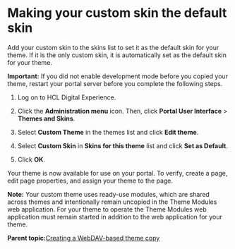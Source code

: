 # Making your custom skin the default skin 

Add your custom skin to the skins list to set it as the default skin for your theme. If it is the only custom skin, it is automatically set as the default skin for your theme.

**Important:** If you did not enable development mode before you copied your theme, restart your portal server before you complete the following steps.

1.  Log on to HCL Digital Experience.

2.  Click the **Administration menu** icon. Then, click **Portal User Interface** \> **Themes and Skins**.

3.  Select **Custom Theme** in the themes list and click **Edit theme**.

4.  Select **Custom Skin** in **Skins for this theme** list and click **Set as Default**.

5.  Click **OK**.


Your theme is now available for use on your portal. To verify, create a page, edit page properties, and assign your theme to the page.

**Note:** Your custom theme uses ready-use modules, which are shared across themes and intentionally remain uncopied in the Theme Modules web application. For your theme to operate the Theme Modules web application must remain started in addition to the web application for your theme.

**Parent topic:**[Creating a WebDAV-based theme copy ](../dev-theme/themeopt_themedev_manual_webdav.md)

